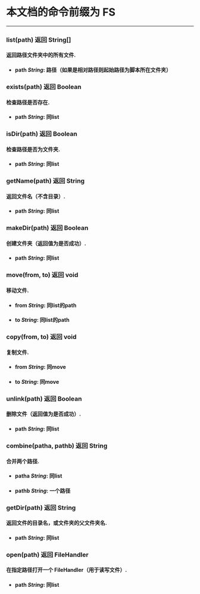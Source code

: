 # 本文档的命令前缀为 FS
--------------------
### list(path) 返回 String[]
#### 返回路径文件夹中的所有文件.
* #### path *String*: 路径（如果是相对路径则起始路径为脚本所在文件夹）
### exists(path) 返回 Boolean
#### 检查路径是否存在.
* #### path *String*: 同list
### isDir(path) 返回 Boolean
#### 检查路径是否为文件夹.
* #### path *String*: 同list
### getName(path) 返回 String
#### 返回文件名（不含目录）.
* #### path *String*: 同list
### makeDir(path) 返回 Boolean
#### 创建文件夹（返回值为是否成功）.
* #### path *String*: 同list
### move(from, to) 返回 void
#### 移动文件.
* #### from *String*: 同list的path
* #### to *String*: 同list的path
### copy(from, to) 返回 void
#### 复制文件.
* #### from *String*: 同move
* #### to *String*: 同move
### unlink(path) 返回 Boolean
#### 删除文件（返回值为是否成功）.
* #### path *String*: 同list
### combine(patha, pathb) 返回 String
#### 合并两个路径.
* #### patha *String*: 同list
* #### pathb *String*: 一个路径
### getDir(path) 返回 String
#### 返回文件的目录名，或文件夹的父文件夹名.
* #### path *String*: 同list
### open(path) 返回 FileHandler
#### 在指定路径打开一个 FileHandler（用于读写文件）.
* #### path *String*: 同list
